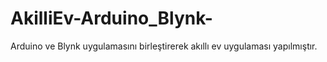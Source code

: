 # AkilliEv-Arduino_Blynk-
Arduino ve Blynk uygulamasını birleştirerek akıllı ev uygulaması yapılmıştır.
